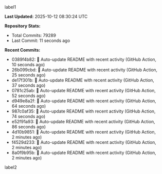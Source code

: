 
label1 
<!-- ACTIVITY_START -->
**Last Updated:** 2025-10-12 08:30:24 UTC

**Repository Stats:**
- Total Commits: 79289
- Last Commit: 11 seconds ago

**Recent Commits:**
- 0389f4b82: 🤖 Auto-update README with recent activity (GitHub Action, 10 seconds ago)
- 26b099cbd: 🤖 Auto-update README with recent activity (GitHub Action, 25 seconds ago)
- de17f301b: 🤖 Auto-update README with recent activity (GitHub Action, 37 seconds ago)
- 0781c25ab: 🤖 Auto-update README with recent activity (GitHub Action, 52 seconds ago)
- d949e8a2f: 🤖 Auto-update README with recent activity (GitHub Action, 64 seconds ago)
- 987c0af35: 🤖 Auto-update README with recent activity (GitHub Action, 74 seconds ago)
- e52f91a93: 🤖 Auto-update README with recent activity (GitHub Action, 86 seconds ago)
- 4d10b9851: 🤖 Auto-update README with recent activity (GitHub Action, 2 minutes ago)
- f4529d233: 🤖 Auto-update README with recent activity (GitHub Action, 2 minutes ago)
- 8a0f9b95b: 🤖 Auto-update README with recent activity (GitHub Action, 2 minutes ago)
<!-- ACTIVITY_END -->

label2
